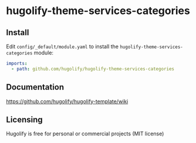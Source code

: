 # hugolify-theme-services-categories

## Install

Edit `config/_default/module.yaml` to install the `hugolify-theme-services-categories` module:

```yml
imports:
  - path: github.com/hugolify/hugolify-theme-services-categories
```

## Documentation

https://github.com/hugolify/hugolify-template/wiki

## Licensing

Hugolify is free for personal or commercial projects (MIT license)
